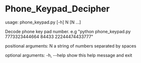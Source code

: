 # Phone_Keypad_Decipher

usage: phone_keypad.py [-h] N [N ...]

Decode phone key pad number. e.g "python phone_keypad.py 7773323444664 84433
22244474433777"

positional arguments:
  N           a string of numbers separated by spaces

optional arguments:
  -h, --help  show this help message and exit
